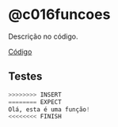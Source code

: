 # @c016funcoes

Descrição no código.

[Código](https://github.com/qxcodefup/arcade/blob/master/base/c016funcoes/.cache/draft.c)

## Testes

```py
>>>>>>>> INSERT
======== EXPECT
Olá, esta é uma função!
<<<<<<<< FINISH
```
